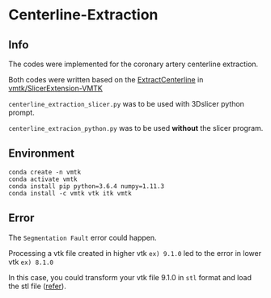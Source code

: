 # Centerline-Extraction
## Info
The codes were implemented for the coronary artery centerline extraction.

Both codes were written based on the [ExtractCenterline](https://github.com/vmtk/SlicerExtension-VMTK/blob/master/ExtractCenterline/ExtractCenterline.py) in [vmtk/SlicerExtension-VMTK](https://github.com/vmtk/SlicerExtension-VMTK)

`centerline_extraction_slicer.py` was to be used with 3Dslicer python prompt.

`centerline_extracion_python.py` was to be used __without__ the slicer program.


## Environment

```
conda create -n vmtk
conda activate vmtk
conda install pip python=3.6.4 numpy=1.11.3
conda install -c vmtk vtk itk vmtk
```

## Error
The `Segmentation Fault` error could happen.

Processing a vtk file created in higher vtk `ex) 9.1.0` led to the error in lower vtk `ex) 8.1.0`

In this case, you could transform your vtk file 9.1.0 in `stl` format and load the stl file ([refer](https://github.com/donny8/Centerline-Extraction/blob/5648b42003a09133744de2ca2b38e444420a1194/centerline_extraction_python.py#L102)). 
